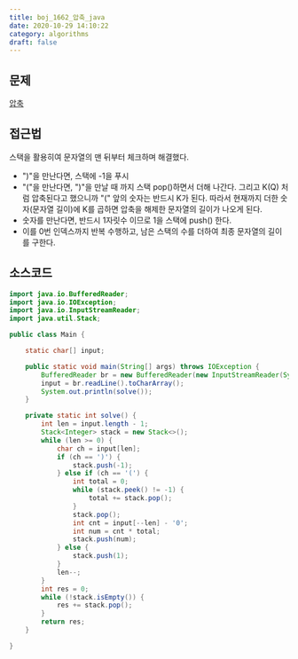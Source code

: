 ```yaml
---
title: boj_1662_압축_java
date: 2020-10-29 14:10:22
category: algorithms
draft: false
---
```


## 문제
[압축](https://www.acmicpc.net/problem/1662)


## 접근법
스택을 활용히여 문자열의 맨 뒤부터 체크하며 해결했다. 

- ")"을 만난다면, 스택에 -1을 푸시
- "("을 만난다면, ")"을 만날 때 까지 스택 pop()하면서 더해 나간다. 그리고 K(Q) 처럼 압축된다고 했으니까 "(" 앞의 숫자는 반드시 K가 된다. 따라서 현재까지 더한 숫자(문자열 길이)에 K를 곱하면 압축을 해제한 문자열의 길이가 나오게 된다.
- 숫자를 만난다면, 반드시 1자릿수 이므로 1을 스택에 push() 한다.
- 이를 0번 인덱스까지 반복 수행하고, 남은 스택의 수를 더하여 최종 문자열의 길이를 구한다.


## 소스코드

```java
import java.io.BufferedReader;
import java.io.IOException;
import java.io.InputStreamReader;
import java.util.Stack;

public class Main {

    static char[] input;

    public static void main(String[] args) throws IOException {
        BufferedReader br = new BufferedReader(new InputStreamReader(System.in));
        input = br.readLine().toCharArray();
        System.out.println(solve());
    }

    private static int solve() {
        int len = input.length - 1;
        Stack<Integer> stack = new Stack<>();
        while (len >= 0) {
            char ch = input[len];
            if (ch == ')') {
                stack.push(-1);
            } else if (ch == '(') {
                int total = 0;
                while (stack.peek() != -1) {
                    total += stack.pop();
                }
                stack.pop();
                int cnt = input[--len] - '0';
                int num = cnt * total;
                stack.push(num);
            } else {
                stack.push(1);
            }
            len--;
        }
        int res = 0;
        while (!stack.isEmpty()) {
            res += stack.pop();
        }
        return res;
    }

}

```